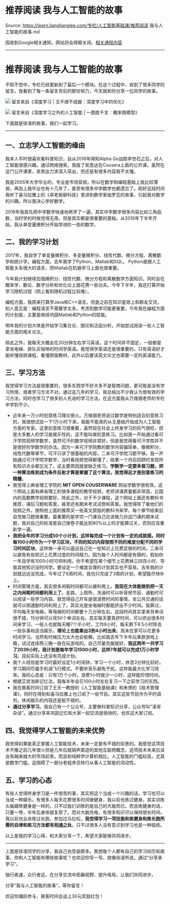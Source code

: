 # 推荐阅读 我与人工智能的故事 

Source: https://learn.lianglianglee.com/专栏/人工智能基础课/推荐阅读 我与人工智能的故事.md

因收到Google相关通知，网站将会择期关闭。[相关通知内容](https://lumendatabase.org/notices/44265620)

---

# 推荐阅读 我与人工智能的故事

不知不觉中，专栏已经更新到了最后一个模块。在这个过程中，收到了很多同学的留言。我看到了每一条留言背后的那份努力，今天就和你分享一位同学的故事。

![](assets/d492f621e67c2119d6a3267abdbc3890.jpg) 留言来自《深度学习 | 玉不琢不成器：深度学习中的优化》

![](assets/207010e576da83f1c1ad5efd46ede91d.jpg) 留言来自《深度学习之外的人工智能 | 一图胜千言：概率图模型》

下面就是徐凌的故事，我们一起学习。

---

## 一、立志学人工智能的缘由

我本人平时很喜欢看科普知识，自从2016年得知Alpha Go战胜李世石之后，对人工智能很感兴趣。通过网络搜索，我报了吴恩达在Cousera上面的公开课。虽然在这门公开课里，吴恩达力求深入简出，但还是有很多内容我不太懂。

我是2005年大学毕业的，专业是市场营销，所以在数学和编程基础上我比较薄弱，再加上我毕业也有十几年了，甚至有很多中学数学也都遗忘了。刚好这段时间我听了喜马拉雅上的《卓老板聊科技》里讲到数学家伽罗瓦的故事，引起我对数学的兴趣。所以我决心学好数学。

2016年我首先把中学数学快速地再学了一遍，其实中学数学很多内容比如三角函数，当时学的时候觉得无用，但是其实都是很重要的基础。从2016年下半年开始，我从单变量微积分开始学进阶一些的数学。

## 二、我的学习计划

2017年，我自学了单变量微积分、多变量微积分、线性代数、微分方程、离散数学和统计学。编程方面，去年我学了Python，Matlab和SQL。 Python是跟人工智能关系很大的语言，而Matlab在机器学习上面也很重要。

今年我计划继续加强微积分、线性代数、微分方程和离散数学方面知识。同时会在概率学、数论、数学分析和优化论上面花费一些功夫。今年下半年，我还打算开始学习随机过程（网上看到随机过程比较难）。

编程方面，我原来打算学Java和C++语言。但是之前在知识星球上和群友交流，别人意见是：编程语言不需要学太多。考虑到数学可能更重要，今年我在编程方面的计划是，主要是继续巩固Matlab和Python的技能。

明年我的计划大体是开始学习集合论、图论和泛函分析。开始尝试阅读一些人工智能方面的相关论文。

除此之外，我每天大概会花20分钟左右学习英语，这个时间并不固定，一般都是拿坐电梯、排队买咖啡的时间学英语。我觉得学英语还是很重要的，只有英语好才能听懂视频课程，看懂原版教材，此外以后要读英文论文也需要一定的英语能力。

## 三、学习方法

我觉得学习方法是很重要的，很多东西学不好大多不是智商问题，更可能是没有学习热情，或者学习方法不对。通过这几年的学习，我总结出不少我认为很有效的学习方法，同时也学习了很多别人先进的学习方法。在这方面我从万维钢老师的专栏中学到不少。

* 近年来一万小时刻意练习理论很火。万维钢老师说过数学是特别适合刻意练习的，我很想试验一下1万小时下来，我能不能真的从无基础开始成为人工智能方面的专家。这里刻意练习很重要，虽然现在社会上终身学习的风气很旺，但是大多数人的学习是娱乐性的，这不能叫做刻意练习。比如我一开始通过看可汗学院视频学数学，虽然可汗的数学视频非常好，但是我觉得看可汗学院并不是很好的学数学的办法。因为一来可汗学院教的数学内容偏简单，像微积分，线性代数等章节，可汗只讲了很基础的内容。二来可汗学院习题不够。我一开始通过可汗学院学数学，当时看视频觉得都懂了，结果一个月后回顾时发现所有知识点全都忘光了。这主要原因就是缺乏练习。**学数学一定要多做习题，把一种算法练到成为条件反射才算是掌握了这个算法，我觉得这才是刻意练习的精髓**。
* 我觉得上麻省理工学院的 **MIT OPEN COUSERWARE** 网站学数学很有效，这个网站上面有麻省理工的很多课程的教学视频，老师讲课质量都非常高，比国内的高数教学视频要好。除此之外，对于不少课程，这个网站上面还有教科书推荐，课后习题和答案，甚至还有期末考试试卷和答案。我觉得除了看他们的视频之外，按照他上面的推荐买一些英文原版的教科书来学。每个章节结束后自觉做习题很重要。最重要的是学完一门课自己应该做几份这门课的期末试题，我对自己的标准是自己做卷子能达到80%以上的才能算过关，否则应该重新学一遍。
* **我把全年的学习分成50个小计划，这样每完成一个计划有一定的成就感。同时每100小时作为一个学习区块，不同的知识内容按照不同的难度分配不同的学习时间区块**。这样做一来可以逼迫自己在一些知识上花费足够的时间，二来可以避免有些知识上花费过度的时间精力。因为每个人时间都是有限的，假如你一年自学有1000小时可供利用，你不希望在某个细节上花费掉三四百小时，导致其他知识没时间学。要设定一个难度合理的计划其实也不容易，去年我的计划就远远没完成，今年过了6周时间，我也只完成了3周的计划，希望能尽快补上。
* 时间管理方面，其实很多闲暇时间都可以被利用上。**我现在大体能做到把一天之内闲暇时间都利用上了**。走路，上厕所，洗澡时可以听音频节目，通勤时可以阅读一些学习内容。我觉得自己开车是很浪费时间的事情，坐公共交通的话就可以把通勤时间利用上了。其实光是坐电梯时都能挤出不少时间。我算过，平均每天坐电梯，等电梯的时间都要十几分钟左右。这段时间其实拿来背单词很不错，15分钟可以背50个单词左右。其实每天要真挤时间，可以挤出很多时间来学习，一般人也就每天睡7个半小时，工作8小时，每天剩下8.5小时除去一些杂事和适当娱乐，**理论上也能拿出3到4小时出来**。周末在家可以花更多时间学习。当然有时候压力太大也会偷懒，比如我去年下半年玩某款游戏上瘾，试过连续两三晚一直在玩游戏的。自己尽量克服就好。**我这两年一共学习了2039小时，我计划是每年学习1500小时，这样7年就可以完成1万小时学习**。目前实际上还没有完成计划。
* 我个人经验是学习时最好设定1小时闹钟，学习一个小时，休息3分钟比较好。学习期间尽量手机调飞行模式，不要听音乐避免干扰。这样能最大化学习效率。我的心态是：只有1万个小时，浪费1小时就少一小时，这样能珍惜时间。
* 根据艾宾浩斯记忆法，我每半年会花100小时左右复习一下之前学习的东西。
* 我在极客时间订阅了王天一教授的《人工智能基础课》和朱赟的《技术管理课》，同时在得到和喜马拉雅上也订阅了一些节目。其实这些节目作为平时调剂，休闲娱乐的内容还是挺不错的。
* **通过分享学习**。我自己有一个公众号，主要做科普知识分享，公众号叫“凌哥杂谈”。通过分享来巩固记忆和大家一起交流是愉快的，也欢迎大家订阅。

## 四、我觉得学人工智能的未来优势

我觉得如果能真正掌握人工智能技术，未来一定是有不错的前景的。我感觉这项技术不像之前几年很火但是几年后就销声匿迹的其他互联网概念，这项技术未来应该会有越来越大的市场前景。而且和纯粹学计算机相比，人工智能的门槛较高，尤其是数学门槛。这阻碍了一部分老程序员转行从事人工智能的流动性。

## 五、学习的心态

有些人觉得终身学习是一件很苦的事，其实把这个当成一个兴趣的话，学习也可以当成一种娱乐。有很多人每天花费很多时间做健身，我以前也练过健身。其实训练头脑跟练健身是一样的，只不过我们训练的是自己的大脑而已。而且练健身的话，只要一停，半年后身体就复原了。而对大脑充电，有很多知识可以保持很长时间。我以前也业余练过长跑，参加过马拉松，**我觉得学习一项技能和练健身和练长跑所需的自律和练习方法都有相通之处**。只不过很多人没有意识到学习也是一种锻炼。

以上是我的学习心得，和大家分享一下，希望大家能够共同进步。

---

上面是徐凌同学的分享，我自己也受益颇多。我想每个人都有自己的学习经历和故事，你和人工智能有哪些故事呢？也欢迎你写一写，就像徐凌所说，通过“分享来学习”。

独行者速，众行者远，在分享交流中拓展视野、提升格局，让我们共同进步。

分享“我与人工智能的故事”，等你留言！

欢迎你踊跃参与，极客时间会送上30元奖励红包！